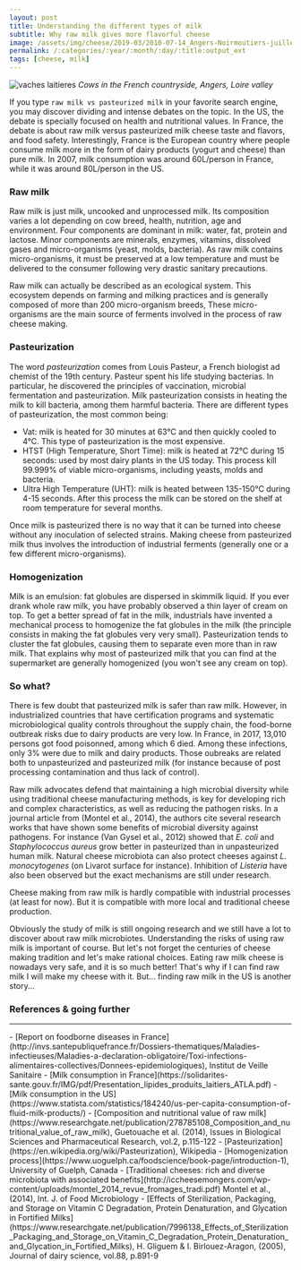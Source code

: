 ```yaml
---
layout: post
title: Understanding the different types of milk
subtitle: Why raw milk gives more flavorful cheese
image: /assets/img/cheese/2019-03/2010-07-14_Angers-Noirmoutiers-juillet-excerpt.jpg
permalink: /:categories/:year/:month/:day/:title:output_ext
tags: [cheese, milk]
---
```


![vaches laitieres]({{site.baseurl}}/assets/img/cheese/2019-03/2010-07-14_Angers-Noirmoutiers-juillet.jpg)
*Cows in the French countryside, Angers, Loire valley*

<!--excerpt.start-->
If you type `raw milk vs pasteurized milk` in your favorite search engine, you may discover dividing and intense debates on the topic. In the US, the debate is specially focused on health and nutritional values. In France, the debate is about raw milk versus pasteurized milk cheese taste and flavors, and food safety. Interestingly, France is the European country where people consume milk more in the form of dairy products (yogurt and cheese) than pure milk. In 2007, milk consumption was around 60L/person in France, while it was around 80L/person in the US.
<!--excerpt.end-->

### Raw milk
Raw milk is just milk, uncooked and unprocessed milk. Its composition varies a lot depending on cow breed, health, nutrition, age and environment. Four components are dominant in milk: water, fat, protein and lactose. Minor components are minerals, enzymes, vitamins, dissolved gases and micro-organisms (yeast, molds, bacteria).
As raw milk contains micro-organisms, it must be preserved at a low temperature and must be delivered to the consumer following very drastic sanitary precautions. 

Raw milk can actually be described as an ecological system. This ecosystem depends on farming and milking practices and is generally composed of more than 200 micro-organism breeds, 
These micro-organisms are the main source of ferments involved in the process of raw cheese making.

### Pasteurization
The word *pasteurization* comes from Louis Pasteur, a French biologist ad chemist of the 19th century. Pasteur spent his life studying bacterias. In particular, he discovered the principles of vaccination, microbial fermentation and pasteurization.
Milk pasteurization consists in heating the milk to kill bacteria, among them harmful bacteria. There are different types of pasteurization, the most common being:
- Vat: milk is heated for 30 minutes at 63°C and then quickly cooled to 4°C. This type of pasteurization is the most expensive. 
- HTST (High Temperature, Short Time): milk is heated at 72°C during 15 seconds: used by most dairy plants in the US today. This process kill 99.999% of viable micro-organisms, including yeasts, molds and bacteria.
- Ultra High Temperature (UHT): milk is heated between 135-150°C during 4-15 seconds. After this process the milk can be stored on the shelf at room temperature for several months.

Once milk is pasteurized there is no way that it can be turned into cheese without any inoculation of selected strains. Making cheese from pasteurized milk thus involves the introduction of industrial ferments (generally one or a few different micro-organisms).

### Homogenization
Milk is an emulsion: fat globules are dispersed in skimmilk liquid. If you ever drank whole raw milk, you have probably observed a thin layer of cream on top. 
To get a better spread of fat in the milk, industrials have invented a mechanical process to homogenize the fat globules in the milk (the principle consists in making the fat globules very very small). Pasteurization tends to cluster the fat globules, causing them to separate even more than in raw milk. 
That explains why most of pasteurized milk that you can find at the supermarket are generally homogenized (you won't see any cream on top).

### So what?
There is few doubt that pasteurized milk is safer than raw milk. However, in industrialized countries that have certification programs and systematic microbiological quality controls throughout the supply chain, the food-borne outbreak risks due to dairy products are very low. In France, in 2017, 13,010 persons got food poisonned, among which 6 died. Among these infections, only 3% were due to milk and dairy products. Those oubreaks are related both to unpasteurized and pasteurized milk (for instance because of post processing contamination and thus lack of control).

Raw milk advocates defend that maintaining a high microbial diversity while using traditional cheese manufacturing methods, is key for developing rich and complex characteristics, as well as reducing the pathogen risks.
In a journal article from (Montel et al., 2014), the authors cite several research works that have shown some benefits of microbial diversity against pathogens. For instance (Van Gysel et al., 2012) showed that *E. coli* and *Staphylococcus aureus* grow better in pasteurized than in unpasteurized human milk. Natural cheese microbiota can also protect cheeses against *L. monocytogenes* (on Livarot surface for instance). Inhibition of *Listeria* have also been observed but the exact mechanisms are still under research.

Cheese making from raw milk is hardly compatible with industrial processes (at least for now). But it is compatible with more local and traditional cheese production.

Obviously the study of milk is still ongoing research and we still have a lot to discover about raw milk microbiotes.
Understanding the risks of using raw milk is important of course. But let's not forget the centuries of cheese making tradition and let's make rational choices. Eating raw milk cheese is nowadays very safe, and it is so much better!
That's why if I can find raw milk I will make my cheese with it. But... finding raw milk in the US is another story... 


### References & going further
---
<p style="margin-bottom:5px"></p>
- [Report on foodborne diseases in France](http://invs.santepubliquefrance.fr/Dossiers-thematiques/Maladies-infectieuses/Maladies-a-declaration-obligatoire/Toxi-infections-alimentaires-collectives/Donnees-epidemiologiques), Institut de Veille Sanitaire
- [Milk consumption in France](https://solidarites-sante.gouv.fr/IMG/pdf/Presentation_lipides_produits_laitiers_ATLA.pdf)
- [Milk consumption in the US](https://www.statista.com/statistics/184240/us-per-capita-consumption-of-fluid-milk-products/)
- [Composition and nutritional value of raw milk](https://www.researchgate.net/publication/278785108_Composition_and_nutritional_value_of_raw_milk), Guetouache et al. (2014), Issues in Biological Sciences and Pharmaceutical Research, vol.2, p.115-122
- [Pasteurization](https://en.wikipedia.org/wiki/Pasteurization), Wikipedia
- [Homogenization process](https://www.uoguelph.ca/foodscience/book-page/introduction-1), University of Guelph, Canada
- [Traditional cheeses: rich and diverse microbiota with associated benefits](http://iccheesemongers.com/wp-content/uploads/montel_2014_revue_fromages_tradi.pdf) Montel et al., (2014), Int. J. of Food Microbiology
- [Effects of Sterilization, Packaging, and Storage on Vitamin C Degradation, Protein Denaturation, and Glycation in Fortified Milks](https://www.researchgate.net/publication/7996138_Effects_of_Sterilization_Packaging_and_Storage_on_Vitamin_C_Degradation_Protein_Denaturation_and_Glycation_in_Fortified_Milks), H. Gliguem & I. Birlouez-Aragon, (2005), Journal of dairy science, vol.88, p.891-9
